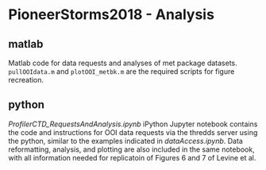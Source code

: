 # PioneerStorms2018 - Analysis

## matlab
Matlab code for data requests and analyses of met package datasets. `pullOOIdata.m` and `plotOOI_metbk.m` are the required scripts for figure recreation.

## python
*ProfilerCTD_RequestsAndAnalysis.ipynb* iPython Jupyter notebook contains the code and instructions for OOI data requests via the thredds server using the python, similar to the examples indicated in *dataAccess.ipynb*. Data reformatting, analysis, and plotting are also included in the same notebook, with all information needed for replicatoin of Figures 6 and 7 of Levine et al.
